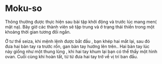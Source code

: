 # Moku-so

Thông thường được thực hiện sau bài tập khởi động và trước lúc mang men\( mặt nạ\). Bây giờ các thành viên sẽ tập trung và ở trạng thái thiền trong một khoảng thời gian tương đối ngắn.

Ở tư thế seiza, khi mệnh lệnh được bắt đầu , bạn khép hai mắt lại, sau đó đưa hai bàn tay ra trước rốn, gan bàn tay hướng lên trên.. Hai bàn tay lúc này giống như một thung lũng , khi hai tay khum lại bạn có thể thấy một hình ovan. Cuối cùng khi hoàn tất, từ từ đưa hai tay trở về vị trí ban đầu.

